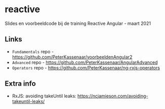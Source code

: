 # reactive
Slides en voorbeeldcode bij de training Reactive Angular - maart 2021

## Links
- `Fundamentals` repo - https://github.com/PeterKassenaar/voorbeeldenAngular2
- `Advanced` repo - https://github.com/PeterKassenaar/AngularAdvanced
- `Operators` repo - https://github.com/PeterKassenaar/ng-rxjs-operators

## Extra info
- RxJS: avoiding takeUntil leaks: https://ncjamieson.com/avoiding-takeuntil-leaks/
